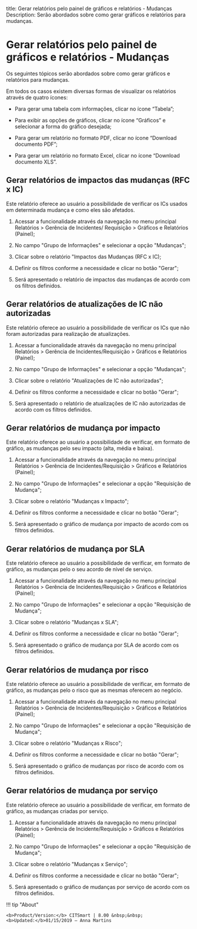 title: Gerar relatórios pelo painel de gráficos e relatórios - Mudanças
Description: Serão abordados sobre como gerar gráficos e relatórios para mudanças.
# Gerar relatórios pelo painel de gráficos e relatórios - Mudanças

Os seguintes tópicos serão abordados sobre como gerar gráficos e relatórios para
mudanças.

Em todos os casos existem diversas formas de visualizar os relatórios através de
quatro ícones:

-   Para gerar uma tabela com informações, clicar no ícone “Tabela”;

-   Para exibir as opções de gráficos, clicar no ícone “Gráficos” e selecionar a
    forma do gráfico desejada;

-   Para gerar um relatório no formato PDF, clicar no ícone “Download documento
    PDF”;

-   Para gerar um relatório no formato Excel, clicar no ícone “Download
    documento XLS”.

Gerar relatórios de impactos das mudanças (RFC x IC)
--------------------------------------------------------

Este relatório oferece ao usuário a possibilidade de verificar os ICs usados em
determinada mudança e como eles são afetados.

1.  Acessar a funcionalidade através da navegação no menu principal Relatórios
    \> Gerência de Incidentes/ Requisição \> Gráficos e Relatórios (Painel);

2.  No campo "Grupo de Informações" e selecionar a opção "Mudanças";

3.  Clicar sobre o relatório "Impactos das Mudanças (RFC x IC);

4.  Definir os filtros conforme a necessidade e clicar no botão "Gerar";

5.  Será apresentado o relatório de impactos das mudanças de acordo com os
    filtros definidos.

Gerar relatórios de atualizações de IC não autorizadas
-------------------------------------------------------

Este relatório oferece ao usuário a possibilidade de verificar os ICs que não
foram autorizadas para realização de atualizações.

1.  Acessar a funcionalidade através da navegação no menu principal Relatórios
    \> Gerência de Incidentes/Requisição \> Gráficos e Relatórios (Painel);

2.  No campo "Grupo de Informações" e selecionar a opção "Mudanças";

3.  Clicar sobre o relatório "Atualizações de IC não autorizadas";

4.  Definir os filtros conforme a necessidade e clicar no botão "Gerar";

5.  Será apresentado o relatório de atualizações de IC não autorizadas de acordo
    com os filtros definidos.

Gerar relatórios de mudança por impacto
---------------------------------------

Este relatório oferece ao usuário a possibilidade de verificar, em formato de
gráfico, as mudanças pelo seu impacto (alta, média e baixa).

1.  Acessar a funcionalidade através da navegação no menu principal Relatórios
    \> Gerência de Incidentes/Requisição \> Gráficos e Relatórios (Painel);

2.  No campo "Grupo de Informações" e selecionar a opção "Requisição de
    Mudança";

3.  Clicar sobre o relatório "Mudanças x Impacto";

4.  Definir os filtros conforme a necessidade e clicar no botão "Gerar";

5.  Será apresentado o gráfico de mudança por impacto de acordo
    com os filtros definidos.

Gerar relatórios de mudança por SLA
------------------------------------

Este relatório oferece ao usuário a possibilidade de verificar, em formato de
gráfico, as mudanças pelo o seu acordo de nível de serviço.

1.  Acessar a funcionalidade através da navegação no menu principal Relatórios
    \> Gerência de Incidentes/Requisição \> Gráficos e Relatórios (Painel);

2.  No campo "Grupo de Informações" e selecionar a opção "Requisição de
    Mudança";

3.  Clicar sobre o relatório "Mudanças x SLA";

4.  Definir os filtros conforme a necessidade e clicar no botão "Gerar";

5.  Será apresentado o gráfico de mudança por SLA de acordo com os
    filtros definidos.

Gerar relatórios de mudança por risco
--------------------------------------

Este relatório oferece ao usuário a possibilidade de verificar, em formato de
gráfico, as mudanças pelo o risco que as mesmas oferecem ao negócio.

1.  Acessar a funcionalidade através da navegação no menu principal Relatórios
    \> Gerência de Incidentes/Requisição \> Gráficos e Relatórios (Painel);

2.  No campo "Grupo de Informações" e selecionar a opção "Requisição de
    Mudança";

3.  Clicar sobre o relatório "Mudanças x Risco";

4.  Definir os filtros conforme a necessidade e clicar no botão "Gerar";

5.  Será apresentado o gráfico de mudanças por risco de acordo com
    os filtros definidos.


Gerar relatórios de mudança por serviço
---------------------------------------

Este relatório oferece ao usuário a possibilidade de verificar, em formato de
gráfico, as mudanças criadas por serviço.

1.  Acessar a funcionalidade através da navegação no menu principal Relatórios
    \> Gerência de Incidente/Requisição \> Gráficos e Relatórios (Painel);

2.  No campo "Grupo de Informações" e selecionar a opção "Requisição de
    Mudança";

3.  Clicar sobre o relatório "Mudanças x Serviço";

4.  Definir os filtros conforme a necessidade e clicar no botão "Gerar";

5.  Será apresentado o gráfico de mudanças por serviço de acordo
    com os filtros definidos.




!!! tip "About"

    <b>Product/Version:</b> CITSmart | 8.00 &nbsp;&nbsp;
    <b>Updated:</b>01/15/2019 – Anna Martins

